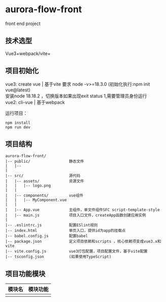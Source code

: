 # aurora-flow-front
front end project



## 技术选型
Vue3+webpack/vite+


## 项目初始化
vue3: create vue | 基于vite 要求 node -v>=18.3.0 (初始化执行:npm init vue@latest)   
    安装node 18.18.2 ，切换版本如果出现exit status 1,需要管理员身份运行       
vue2: cli-vue | 基于webpack     

运行项目：
```
npm install
npm run dev
```

## 项目结构

```
aurora-flow-front/
|-- public/                 静态文件
|   |-- 
|
|-- src/                    源代码
|   |-- assets/             资源文件
|   |   |-- logo.png
|   |
|   |-- components/         vue组件
|   |   |-- MyComponent.vue
|   |
|   |-- App.vue             主组件，单文件组件SFC script-template-style
|   |-- main.js             项目入口文件，createApp函数创建应用实例
|
|-- .eslintrc.js            配置ESlint规则
|-- index.html              单页入口，提供id为app的挂载点
|-- babel.config.js         配置babel
|-- package.json            定义项目依赖和scripts ，核心依赖项变成vue3.x和vite
|-- vite.config.js          vue3打包配置，项目配置文件，基于vite配置
|-- tsconfig.json           (如果使用TypeScript)
```

## 项目功能模块
|模块名|模块功能|
|------|-------|
|||











